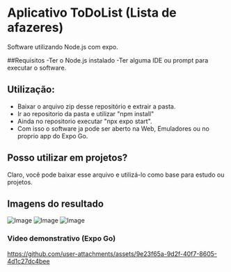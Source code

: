 # Aplicativo ToDoList (Lista de afazeres)

Software utilizando Node.js com expo.

##Requisitos
-Ter o Node.js instalado
-Ter alguma IDE ou prompt para executar o software.

## Utilização:
- Baixar o arquivo zip desse repositório e extrair a pasta.
- Ir ao repositorio da pasta e utilizar "npm install"
- Ainda no repositorio executar "npx expo start".
- Com isso o software ja pode ser aberto na Web, Emuladores ou no proprio app do Expo Go.

## Posso utilizar em projetos?
Claro, você pode baixar esse arquivo e utilizá-lo como base para estudo ou projetos.

## Imagens do resultado

![Image](https://github.com/user-attachments/assets/39a5220e-7200-444b-b95e-14935eaccf30)
![Image](https://github.com/user-attachments/assets/ea48b81a-6808-43b0-a7b9-d22b501241cb)
![Image](https://github.com/user-attachments/assets/b730a1a5-3e6a-4ef7-bfe2-2e974888135b)

### Video demonstrativo (Expo Go)
https://github.com/user-attachments/assets/9e23f65a-9d2f-40f7-8605-4d1c27dc4bee

